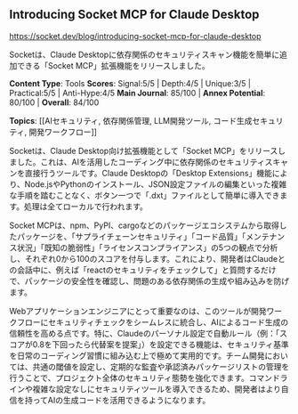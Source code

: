 ## Introducing Socket MCP for Claude Desktop

https://socket.dev/blog/introducing-socket-mcp-for-claude-desktop

Socketは、Claude Desktopに依存関係のセキュリティスキャン機能を簡単に追加できる「Socket MCP」拡張機能をリリースしました。

**Content Type**: Tools
**Scores**: Signal:5/5 | Depth:4/5 | Unique:3/5 | Practical:5/5 | Anti-Hype:4/5
**Main Journal**: 85/100 | **Annex Potential**: 80/100 | **Overall**: 84/100

**Topics**: [[AIセキュリティ, 依存関係管理, LLM開発ツール, コード生成セキュリティ, 開発ワークフロー]]

Socketは、Claude Desktop向け拡張機能として「Socket MCP」をリリースしました。これは、AIを活用したコーディング中に依存関係のセキュリティスキャンを直接行うツールです。Claude Desktopの「Desktop Extensions」機能により、Node.jsやPythonのインストール、JSON設定ファイルの編集といった複雑な手順を踏むことなく、ボタン一つで「.dxt」ファイルとして簡単に導入できます。処理は全てローカルで行われます。

Socket MCPは、npm、PyPI、cargoなどのパッケージエコシステムから取得したパッケージを、「サプライチェーンセキュリティ」「コード品質」「メンテナンス状況」「既知の脆弱性」「ライセンスコンプライアンス」の5つの観点で分析し、それぞれ0から100のスコアを付与します。これにより、開発者はClaudeとの会話中に、例えば「reactのセキュリティをチェックして」と質問するだけで、パッケージの安全性を確認し、問題のある依存関係の生成や組み込みを防げます。

Webアプリケーションエンジニアにとって重要なのは、このツールが開発ワークフローにセキュリティチェックをシームレスに統合し、AIによるコード生成の信頼性を高める点です。特に、Claudeのパーソナル設定で自動ルール（例：「スコアが0.8を下回ったら代替案を提案」）を設定できる機能は、セキュリティ基準を日常のコーディング習慣に組み込む上で極めて実用的です。チーム開発においては、共通の閾値を設定し、定期的な監査や承認済みパッケージリストの管理を行うことで、プロジェクト全体のセキュリティ態勢を強化できます。コマンドラインや複雑な設定なしにセキュリティツールを導入できるため、開発者はより自信を持ってAIの生成コードを活用できるようになります。